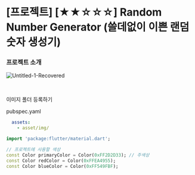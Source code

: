 # [프로젝트] [★★☆☆☆] Random Number Generator (쓸데없이 이쁜 랜덤 숫자 생성기)

### 프로젝트 소개

![Untitled-1-Recovered](https://github.com/user-attachments/assets/a5eff323-a5e1-46e6-ba16-5cf88ac4486a)

<br>

이미지 폴더 등록하기

pubspec.yaml
```yaml
  assets:
    - asset/img/
```

```dart
import 'package:flutter/material.dart';

// 프로젝트에 사용할 색상
const Color primaryColor = Color(0xFF2D2D33); // 주색상
const Color redColor = Color(0xFFEA4955);
const Color blueColor = Color(0xFF549FBF);
```